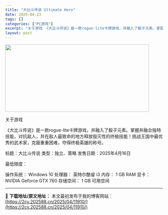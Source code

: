 ```yaml
---
title: "大比斗传说 Ultimate Hero"
date: 2025-04-23
tags: []
categories: ["PC游戏"]
excerpt: "关于游戏 《大比斗传说》是一款rogue-lite卡牌游戏，并融入了骰子元素。掌握并融合独特技能，对抗敌人，并在敌人最致命的地方释放毁灭性的终极技能！挑战王国中最优秀的武术家，克服重重困难，夺得终极英雄的称号。 标题：大比斗传说 类型：独立、策略 发售日期：2025年4月16日 最低限度： 操作系统&hellip;"
layout: post
---
```


<img class="aligncenter size-full wp-image-11894" src="https://2cy.202588.cn/wp-content/uploads/2025/04/2025042310375736.webp" alt="" width="460" height="215" />

关于游戏

《大比斗传说》是一款rogue-lite卡牌游戏，并融入了骰子元素。掌握并融合独特技能，对抗敌人，并在敌人最致命的地方释放毁灭性的终极技能！挑战王国中最优秀的武术家，克服重重困难，夺得终极英雄的称号。

标题：大比斗传说
类型：独立、策略
发售日期：2025年4月16日

最低限度：

操作系统： Windows 10
处理器： 英特尔酷睿 i3
内存： 1 GB RAM
显卡： NVIDIA Geforce GTX 760
存储空间： 1 GB 可用空间

---
📖 **下载地址/原文地址：** 本文最初发布于我的博客网站：[https://2cy.202588.cn/2025/04/11910/](https://2cy.202588.cn/2025/04/11910/)
